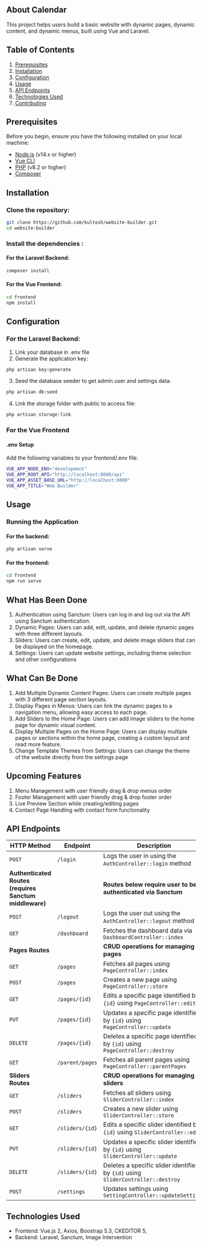 ## About Calendar

This project helps users build a basic website with dynamic pages, dynamic content, and dynamic menus, built using Vue and Laravel.

## Table of Contents

1. [Prerequisites](#prerequisites)
2. [Installation](#installation)
3. [Configuration](#configuration)
4. [Usage](#usage)
5. [API Endpoints](#api-endpoints)
6. [Technologies Used](#technologies-used)
7. [Contributing](#contributing)

## Prerequisites

Before you begin, ensure you have the following installed on your local machine:

- [Node.js](https://nodejs.org/) (v14.x or higher)
- [Vue CLI](https://cli.vuejs.org/)
- [PHP](https://www.php.net/) (v8.2 or higher)
- [Composer](https://getcomposer.org/)

## Installation

### Clone the repository:

```bash
git clone https://github.com/kultosh/website-builder.git
cd website-builder
```

### Install the dependencies :

#### For the Laravel Backend:

```bash
composer install
```
#### For the Vue Frontend:
```bash
cd frontend
npm install
```

## Configuration

### For the Laravel Backend:
1. Link your database in .env file
2. Generate the application key:
```bash
php artisan key:generate
```
3. Seed the database seeder to get admin user and settings data:
```bash
php artisan db:seed
```
4. Link the storage folder with public to access file:
```bash
php artisan storage:link
```

### For the Vue Frontend
#### .env Setup
Add the following variables to your frontend/.env file:
```bash
VUE_APP_NODE_ENV="development"
VUE_APP_ROOT_API="http://localhost:8000/api"
VUE_APP_ASSET_BASE_URL="http://localhost:8000"
VUE_APP_TITLE="Web Builder"
```

## Usage

### Running the Application

#### For the backend:
```bash
php artisan serve
```

#### For the frontend:
```bash
cd frontend
npm run serve
```
## What Has Been Done
1. Authentication using Sanctum: Users can log in and log out via the API using Sanctum authentication.
2. Dynamic Pages: Users can add, edit, update, and delete dynamic pages with three different layouts.
3. Sliders: Users can create, edit, update, and delete image sliders that can be displayed on the homepage.
4. Settings: Users can update website settings, including theme selection and other configurations

## What Can Be Done
1. Add Multiple Dynamic Content Pages: Users can create multiple pages with 3 different page section layouts.
2. Display Pages in Menus: Users can link the dynamic pages to a navigation menu, allowing easy access to each page.
3. Add Sliders to the Home Page: Users can add image sliders to the home page for dynamic visual content.
4. Display Multiple Pages on the Home Page: Users can display multiple pages or sections within the home page, creating a custom layout and read more feature.
5. Change Template Themes from Settings: Users can change the theme of the website directly from the settings page

## Upcoming Features
1. Menu Management with user friendly drag & drop menus order
2. Footer Management with user friendly drag & drop footer order
3. Live Preview Section while creating/editing pages
4. Contact Page Handling with contact form functionality

## API Endpoints
| HTTP Method                                            | Endpoint        | Description                                                                      |
| ------------------------------------------------------ | --------------- | -------------------------------------------------------------------------------- |
| `POST`                                                 | `/login`        | Logs the user in using the `AuthController::login` method                        |
| **Authenticated Routes (requires Sanctum middleware)** |                 | **Routes below require user to be authenticated via Sanctum**                    |
| `POST`                                                 | `/logout`       | Logs the user out using the `AuthController::logout` method                      |
| `GET`                                                  | `/dashboard`    | Fetches the dashboard data via `DashboardController::index`                      |
| **Pages Routes**                                       |                 | **CRUD operations for managing pages**                                           |
| `GET`                                                  | `/pages`        | Fetches all pages using `PageController::index`                                  |
| `POST`                                                 | `/pages`        | Creates a new page using `PageController::store`                                 |
| `GET`                                                  | `/pages/{id}`   | Edits a specific page identified by `{id}` using `PageController::edit`          |
| `PUT`                                                  | `/pages/{id}`   | Updates a specific page identified by `{id}` using `PageController::update`      |
| `DELETE`                                               | `/pages/{id}`   | Deletes a specific page identified by `{id}` using `PageController::destroy`     |
| `GET`                                                  | `/parent/pages` | Fetches all parent pages using `PageController::parentPages`                     |
| **Sliders Routes**                                     |                 | **CRUD operations for managing sliders**                                         |
| `GET`                                                  | `/sliders`      | Fetches all sliders using `SliderController::index`                              |
| `POST`                                                 | `/sliders`      | Creates a new slider using `SliderController::store`                             |
| `GET`                                                  | `/sliders/{id}` | Edits a specific slider identified by `{id}` using `SliderController::edit`      |
| `PUT`                                                  | `/sliders/{id}` | Updates a specific slider identified by `{id}` using `SliderController::update`  |
| `DELETE`                                               | `/sliders/{id}` | Deletes a specific slider identified by `{id}` using `SliderController::destroy` |
| `POST`                                                 | `/settings`     | Updates settings using `SettingController::updateSettings`                       |

## Technologies Used
- Frontend: Vue.js 2, Axios, Boostrap 5.3, CKEDITOR 5,
- Backend: Laravel, Sanctum, Image Intervention